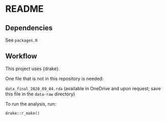# README

## Dependencies

See `packages.R`

## Workflow

This project uses {drake}. 

One file that is not in this repository is needed:

`data_final_2020_09_04.rda` (available in OneDrive and upon request; save this file in the `data-raw` directory)

To run the analysis, run:

`drake::r_make()`

